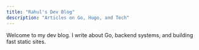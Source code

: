 ```yaml
---
title: "Rahul's Dev Blog"
description: "Articles on Go, Hugo, and Tech"
---
```

Welcome to my dev blog. I write about Go, backend systems, and building fast static sites.
